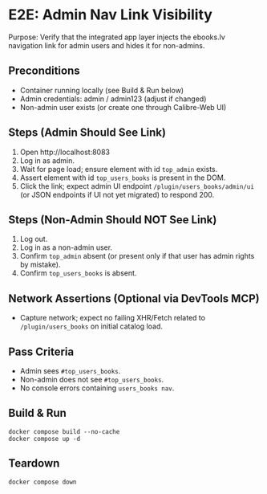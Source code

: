 # E2E: Admin Nav Link Visibility

Purpose: Verify that the integrated app layer injects the ebooks.lv navigation link for admin users and hides it for non-admins.

## Preconditions
- Container running locally (see Build & Run below)
- Admin credentials: admin / admin123 (adjust if changed)
- Non-admin user exists (or create one through Calibre-Web UI)

## Steps (Admin Should See Link)
1. Open http://localhost:8083
2. Log in as admin.
3. Wait for page load; ensure element with id `top_admin` exists.
4. Assert element with id `top_users_books` is present in the DOM.
5. Click the link; expect admin UI endpoint `/plugin/users_books/admin/ui` (or JSON endpoints if UI not yet migrated) to respond 200.

## Steps (Non-Admin Should NOT See Link)
1. Log out.
2. Log in as a non-admin user.
3. Confirm `top_admin` absent (or present only if that user has admin rights by mistake).
4. Confirm `top_users_books` is absent.

## Network Assertions (Optional via DevTools MCP)
- Capture network; expect no failing XHR/Fetch related to `/plugin/users_books` on initial catalog load.

## Pass Criteria
- Admin sees `#top_users_books`.
- Non-admin does not see `#top_users_books`.
- No console errors containing `users_books nav`.

## Build & Run
```
docker compose build --no-cache
docker compose up -d
```

## Teardown
```
docker compose down
```
